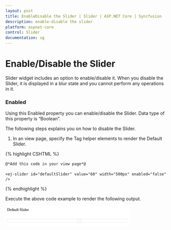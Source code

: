 ```yaml
---
layout: post
title: EnableDisable the Slider | Slider | ASP.NET Core | Syncfusion
description: enable-disable the slider
platform: aspnet-core
control: Slider
documentation: ug
---
```


# Enable/Disable the Slider

Slider widget includes an option to enable/disable it. When you disable the Slider, it is displayed in a blur state and you cannot perform any operations in it.

### Enabled

Using this Enabled property you can enable/disable the Slider. Data type of this property is “Boolean”.

The following steps explains you on how to disable the Slider.

1. In an view page, specify the Tag helper elements to render the Default Slider.

{% highlight CSHTML %}

    @*Add this code in your view page*@

    <ej-slider id="defaultSlider" value="60" width="500px" enabled="false" />

{% endhighlight %}

Execute the above code example to render the following output.


![](EnableDisable-the-Slider_images/EnableDisable-the-Slider_img1.png)



